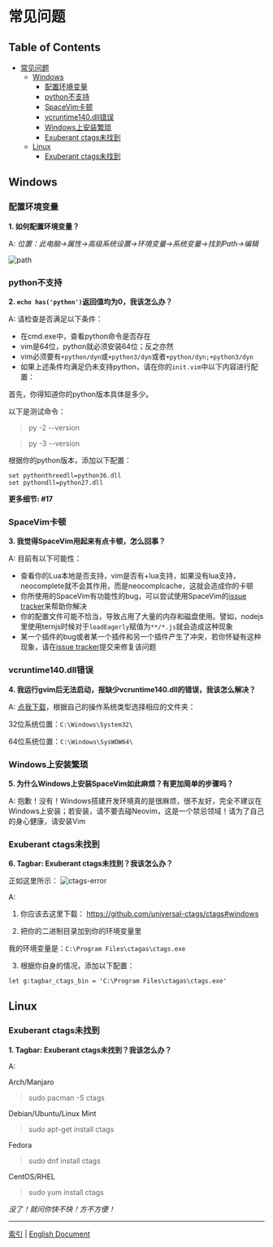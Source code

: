 # 常见问题 

## Table of Contents

   * [常见问题](#常见问题)
      * [Windows](#windows)
         * [配置环境变量](#配置环境变量)
         * [python不支持](#python不支持)
         * [SpaceVim卡顿](#spacevim卡顿)
         * [vcruntime140.dll错误](#vcruntime140dll错误)
         * [Windows上安装繁琐](#windows上安装繁琐)
         * [Exuberant ctags未找到](#exuberant-ctags未找到)
      * [Linux](#linux)
         * [Exuberant ctags未找到](#exuberant-ctags未找到-1)

## Windows

### 配置环境变量

**1. 如何配置环境变量？**

A: *位置：此电脑->属性->高级系统设置->环境变量->系统变量->找到Path->编辑*

![path][path-config]

### python不支持

**2. `echo has('python')`返回值均为0，我该怎么办？**

A: 请检查是否满足以下条件：

* 在cmd.exe中，查看python命令是否存在
* vim是64位，python就必须安装64位；反之亦然
* vim必须要有`+python/dyn`或`+python3/dyn`或者`+python/dyn;+python3/dyn`
* 如果上述条件均满足仍未支持python，请在你的`init.vim`中以下内容进行配置：

首先，你得知道你的python版本具体是多少。

以下是测试命令：

> py -2 --version

> py -3 --version

根据你的python版本，添加以下配置：

```viml
set pythonthreedll=python36.dll
set pythondll=python27.dll
```

**更多细节: #17**


### SpaceVim卡顿

**3. 我觉得SpaceVim用起来有点卡顿，怎么回事？**

A: 目前有以下可能性：

* 查看你的Lua本地是否支持，vim是否有+lua支持，如果没有lua支持，neocomplete就不会其作用，而是neocomplcache，这就会造成你的卡顿
* 你所使用的SpaceVim有功能性的bug，可以尝试使用SpaceVim的[issue tracker][spacevim-issue-tracker]来帮助你解决
* 你的配置文件可能不恰当，导致占用了大量的内存和磁盘使用。譬如，nodejs里使用ternjs时候对于`loadEagerly`赋值为`**/*.js`就会造成这种现象
* 某一个插件的bug或者某一个插件和另一个插件产生了冲突，若你怀疑有这种现象，请在[issue tracker][spacevim-issue-tracker]提交来修复该问题

### vcruntime140.dll错误

**4. 我运行gvim后无法启动，报缺少vcruntime140.dll的错误，我该怎么解决？**

A: [点我下载][vcruntime140.dll]，根据自己的操作系统类型选择相应的文件夹：

32位系统位置：`C:\Windows\System32\`

64位系统位置：`C:\Windows\SysWOW64\`


### Windows上安装繁琐

**5. 为什么Windows上安装SpaceVim如此麻烦？有更加简单的步骤吗？**

A: 抱歉！没有！Windows搭建开发环境真的是很麻烦，很不友好，完全不建议在Windows上安装；若安装，请不要去碰Neovim，这是一个禁忌领域！请为了自己的身心健康，请安装Vim

### Exuberant ctags未找到

**6. Tagbar: Exuberant ctags未找到？我该怎么办？**

正如这里所示：
![ctags-error][ctags-not-found]

A:

1. 你应该去这里下载： https://github.com/universal-ctags/ctags#windows

2. 把你的二进制目录加到你的环境变量里

我的环境变量是：`C:\Program Files\ctagas\ctags.exe`

3. 根据你自身的情况，添加以下配置：

```viml
let g:tagbar_ctags_bin = 'C:\Program Files\ctagas\ctags.exe'
```

## Linux

### Exuberant ctags未找到

**1. Tagbar: Exuberant ctags未找到？我该怎么办？**

A:

Arch/Manjaro

> sudo pacman -S ctags

Debian/Ubuntu/Linux Mint

> sudo apt-get install ctags

Fedora

> sudo dnf install ctags

CentOS/RHEL

> sudo yum install ctags

*没了！就问你快不快！方不方便！*

----------------

[索引](README.md#table-of-contents) | [English Document](../README.md#hack-spacevim)

[vcruntime140.dll]: https://www.dllme.com/dll/download/29939/vcruntime140.dll
[path-config]: https://gist.githubusercontent.com/Gabirel/b71a01cce86df216abd4fd0968864942/raw/08946a3643606420776fcc3fc4d43da6444806cc/path-config.PNG
[spacevim-issue-tracker]: https://github.com/spacevim/spacevim/issues
[ctags-not-found]: https://cloud.githubusercontent.com/assets/12933851/25282302/a868f3e0-26e2-11e7-8cfb-037f884a4702.png
